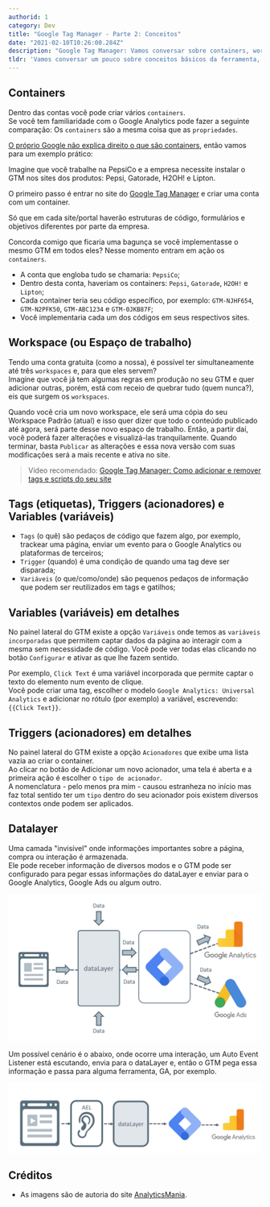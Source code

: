 ```yaml
---
authorid: 1
category: Dev
title: "Google Tag Manager - Parte 2: Conceitos"
date: "2021-02-10T10:26:00.284Z"
description: "Google Tag Manager: Vamos conversar sobre containers, workspaces, tags, variables, triggers e datalayer."
tldr: 'Vamos conversar um pouco sobre conceitos básicos da ferramenta, tais como: containers, workspaces, tags, variables, triggers e datalayer.'
---
```


## Containers

Dentro das contas você pode criar vários `containers`.  
Se você tem familiaridade com o Google Analytics pode fazer a seguinte comparação: Os `containers` são a mesma coisa que as `propriedades`.

[O próprio Google não explica direito o que são containers](https://developers.google.com/tag-manager/api/v1/reference/accounts/containers?hl=pt), então vamos para um exemplo prático:

Imagine que você trabalhe na PepsiCo e a empresa necessite instalar o GTM nos sites dos produtos: Pepsi, Gatorade, H2OH! e Lipton.

O primeiro passo é entrar no site do [Google Tag Manager](https://tagmanager.google.com/) e criar uma conta com um container.

Só que em cada site/portal haverão estruturas de código, formulários e objetivos diferentes por parte da empresa.

Concorda comigo que ficaria uma bagunça se você implementasse o mesmo GTM em todos eles? Nesse momento entram em ação os `containers`.  

- A conta que engloba tudo se chamaria: `PepsiCo`;
- Dentro desta conta, haveriam os containers: `Pepsi`, `Gatorade`, `H2OH!` e `Lipton`;
- Cada container teria seu código específico, por exemplo: `GTM-NJHF654`, `GTM-N2PFK50`, `GTM-ABC1234` e `GTM-0JKB87F`;
- Você implementaria cada um dos códigos em seus respectivos sites.


## Workspace (ou Espaço de trabalho)

Tendo uma conta gratuita (como a nossa), é possível ter simultaneamente até três `workspaces` e, para que eles servem?  
Imagine que você já tem algumas regras em produção no seu GTM e quer adicionar outras, porém, está com receio de quebrar tudo (quem nunca?), eis que surgem os `workspaces`.

Quando você cria um novo workspace, ele será uma cópia do seu Workspace Padrão (atual) e isso quer dizer que todo o conteúdo publicado até agora, será parte desse novo espaço de trabalho. Então, a partir daí, você poderá fazer alterações e visualizá-las tranquilamente. Quando terminar, basta `Publicar` as alterações e essa nova versão com suas modificações será a mais recente e ativa no site.

> Vídeo recomendado: [Google Tag Manager: Como adicionar e remover tags e scripts do seu site](https://www.youtube.com/watch?v=FECpDfHd_wU&list=PLjm8rxH__HzIFyEFDukCqTdWA3-oiSqRW&index=2)

## Tags (etiquetas), Triggers (acionadores) e Variables (variáveis)

- `Tags` (o quê) são pedaços de código que fazem algo, por exemplo, trackear uma página, enviar um evento para o Google Analytics ou plataformas de terceiros;
- `Trigger` (quando) é uma condição de quando uma tag deve ser disparada;
- `Variáveis` (o que/como/onde) são pequenos pedaços de informação que podem ser reutilizados em tags e gatilhos;


## Variables (variáveis) em detalhes

No painel lateral do GTM existe a opção `Variáveis` onde temos as `variáveis incorporadas` que permitem captar dados da página ao interagir com a mesma sem necessidade de código. Você pode ver todas elas clicando no botão `Configurar` e ativar as que lhe fazem sentido.

Por exemplo, `Click Text` é uma variável incorporada que permite captar o texto do elemento num evento de clique.  
Você pode criar uma tag, escolher o modelo `Google Analytics: Universal Analytics` e adicionar no rótulo (por exemplo) a variável, escrevendo: `{{Click Text}}`.


## Triggers (acionadores) em detalhes

No painel lateral do GTM existe a opção `Acionadores` que exibe uma lista vazia ao criar o container.  
Ao clicar no botão de Adicionar um novo acionador, uma tela é aberta e a primeira ação é escolher o `tipo de acionador`.  
A nomenclatura - pelo menos pra mim - causou estranheza no início mas faz total sentido ter um `tipo` dentro do seu acionador pois existem diversos contextos onde podem ser aplicados.


## Datalayer

Uma camada "invisível" onde informações importantes sobre a página, compra ou interação é armazenada.  
Ele pode receber informação de diversos modos e o GTM pode ser configurado para pegar essas informações do dataLayer e enviar para o Google Analytics, Google Ads ou algum outro.

![Fluxo de informações para o dataLayer](./01-fluxo.png)

Um possível cenário é o abaixo, onde ocorre uma interação, um Auto Event Listener está escutando, envia para o dataLayer e, então o GTM pega essa informação e passa para alguma ferramenta, GA, por exemplo.

![Fluxo de evento](./02-fluxo.png)


## Créditos

- As imagens são de autoria do site [AnalyticsMania](https://www.analyticsmania.com/).
